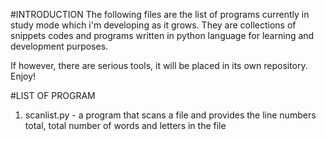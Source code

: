 #INTRODUCTION
The following files are the list of programs currently in study mode which i'm developing as it grows. They are collections of snippets codes and programs written in python language for learning and development purposes.

If however, there are serious tools, it will be placed in its own repository. Enjoy!

#LIST OF PROGRAM
1. scanlist.py - a program that scans a file and provides the line numbers total, total number of words and letters in the file